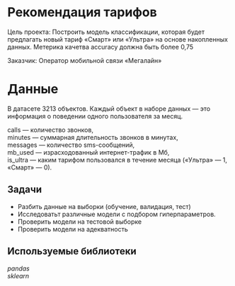 # Рекомендация тарифов
Цель проекта: Построить модель классификации, которая будет предлагать новый тариф «Смарт» или «Ультра» на основе накопленных данных. Метерика качетва accuracy должна быть более 0,75

Заказчик: Оператор мобильной связи «Мегалайн»

# Данные
В датасете 3213 объектов. Каждый объект в наборе данных — это информация о поведении одного пользователя за месяц.

сalls — количество звонков,  
minutes — суммарная длительность звонков в минутах,  
messages — количество sms-сообщений,  
mb_used — израсходованный интернет-трафик в Мб,  
is_ultra — каким тарифом пользовался в течение месяца («Ультра» — 1, «Смарт» — 0).  

## Задачи

- Разбить данные на выборки (обучение, валидация, тест)  
- Исследоватьт различные модели с подбором гиперпараметров.
- Проверить модели на тестовой выборке
- Проверить модели на адекватность

## Используемые библиотеки
*pandas*  
*sklearn*
